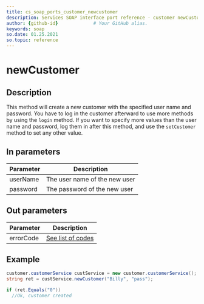 ```yaml
---
title: cs_soap_ports_customer_newcustomer
description: Services SOAP interface port reference - customer newCustomer
author: {github-id}             # Your GitHub alias.
keywords: soap
so.date: 01.25.2021
so.topic: reference
---
```


# newCustomer

## Description

This method will create a new customer with the specified user name and password. You have to log in the customer afterward to use more methods by using the `login` method. If you want to specify more values than the user name and password, log them in after this method, and use the `setCustomer` method to set any other value.

## In parameters

| Parameter | Description |
|---|---|
| userName | The user name of the new user |
| password | The password of the new user |

## Out parameters

| Parameter | Description |
|---|---|
| errorCode | [See list of codes][1] |

## Example

```csharp
customer.customerService custService = new customer.customerService();
string ret = custService.newCustomer("Billy", "pass");

if (ret.Equals("0"))
  //Ok, customer created
```

<!-- Referenced links -->
[1]: ../error-codes.md
